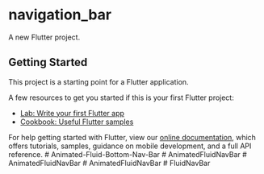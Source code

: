 # navigation_bar

A new Flutter project.

## Getting Started

This project is a starting point for a Flutter application.

A few resources to get you started if this is your first Flutter project:

- [Lab: Write your first Flutter app](https://flutter.dev/docs/get-started/codelab)
- [Cookbook: Useful Flutter samples](https://flutter.dev/docs/cookbook)

For help getting started with Flutter, view our
[online documentation](https://flutter.dev/docs), which offers tutorials,
samples, guidance on mobile development, and a full API reference.
#   A n i m a t e d - F l u i d - B o t t o m - N a v - B a r  
 #   A n i m a t e d F l u i d N a v B a r  
 #   A n i m a t e d F l u i d N a v B a r  
 #   A n i m a t e d F l u i d N a v B a r  
 #   F l u i d N a v B a r  
 
